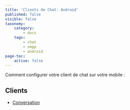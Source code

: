 ```yaml
---
title: 'Clients de Chat: Android'
published: false
visible: false
taxonomy:
    category:
        - docs
    tags:
        - chat
        - xmpp
        - android
page-toc:
    active: false
---
```


Comment configurer votre client de chat sur votre mobile :

## Clients
- [Conversation](conversation)
